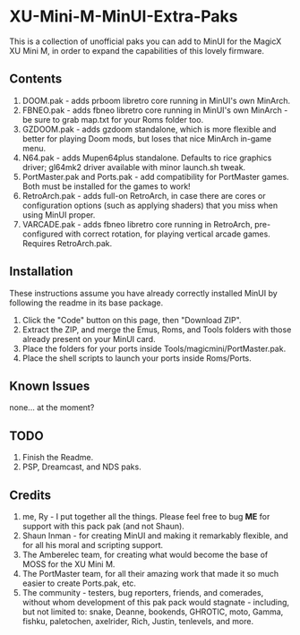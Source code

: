 # XU-Mini-M-MinUI-Extra-Paks
This is a collection of unofficial paks you can add to MinUI for the MagicX XU Mini M, in order to expand the capabilities of this lovely firmware.

## Contents
1) DOOM.pak - adds prboom libretro core running in MinUI's own MinArch.
2) FBNEO.pak - adds fbneo libretro core running in MinUI's own MinArch - be sure to grab map.txt for your Roms folder too.
3) GZDOOM.pak - adds gzdoom standalone, which is more flexible and better for playing Doom mods, but loses that nice MinArch in-game menu.
4) N64.pak - adds Mupen64plus standalone. Defaults to rice graphics driver; gl64mk2 driver available with minor launch.sh tweak.
5) PortMaster.pak and Ports.pak - add compatibility for PortMaster games. Both must be installed for the games to work!
6) RetroArch.pak - adds full-on RetroArch, in case there are cores or configuration options (such as applying shaders) that you miss when using MinUI proper.
7) VARCADE.pak - adds fbneo libretro core running in RetroArch, pre-configured with correct rotation, for playing vertical arcade games. Requires RetroArch.pak.

## Installation
These instructions assume you have already correctly installed MinUI by following the readme in its base package.
1) Click the "Code" button on this page, then "Download ZIP".
2) Extract the ZIP, and merge the Emus, Roms, and Tools folders with those already present on your MinUI card.
3) Place the folders for your ports inside Tools/magicmini/PortMaster.pak.
4) Place the shell scripts to launch your ports inside Roms/Ports.

## Known Issues

none... at the moment?

## TODO

1) Finish the Readme.
2) PSP, Dreamcast, and NDS paks.

## Credits
1) me, Ry - I put together all the things. Please feel free to bug **ME** for support with this pack pak (and not Shaun).
2) Shaun Inman - for creating MinUI and making it remarkably flexible, and for all his moral and scripting support.
3) The Amberelec team, for creating what would become the base of MOSS for the XU Mini M.
4) The PortMaster team, for all their amazing work that made it so much easier to create Ports.pak, etc.
5) The community - testers, bug reporters, friends, and comerades, without whom development of this pak pack would stagnate - including, but not limited to: snake, Deanne, bookends, GHROTIC, moto, Gamma, fishku, paletochen, axelrider, Rich, Justin, tenlevels, and more.
